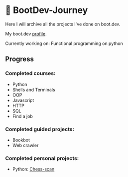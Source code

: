 # 📙 BootDev-Journey

Here I will archive all the projects I've done on boot.dev.

My boot.dev [profile](https://www.boot.dev/u/fabulouseffect65).

Currently working on: Functional programming on python
## Progress

### Completed courses:
- Python
- Shells and Terminals
- OOP
- Javascript
- HTTP
- SQL
- Find a job

### Completed guided projects:
- Bookbot
- Web crawler

### Completed personal projects:
- Python: [Chess-scan](https://github.com/JoelEncinas/Chess-Scan) 

